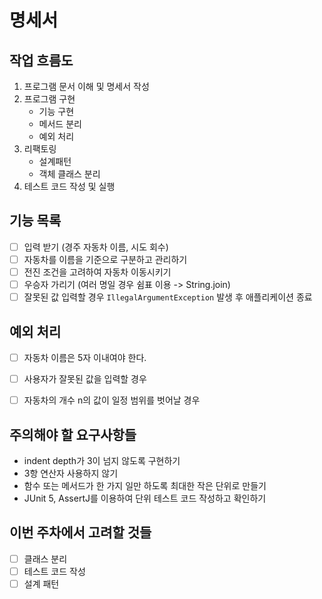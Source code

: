 # 명세서

## 작업 흐름도
1. 프로그램 문서 이해 및 명세서 작성
2. 프로그램 구현
   - 기능 구현
   - 메서드 분리
   - 예외 처리
3. 리팩토링
   - 설계패턴
   - 객체 클래스 분리
4. 테스트 코드 작성 및 실행

## 기능 목록
- [ ] 입력 받기 (경주 자동차 이름, 시도 회수)
- [ ] 자동차를 이름을 기준으로 구분하고 관리하기
- [ ] 전진 조건을 고려하여 자동차 이동시키기
- [ ] 우승자 가리기 (여러 명일 경우 쉼표 이용 -> String.join)
- [ ] 잘못된 값 입력할 경우 `IllegalArgumentException` 발생 후 애플리케이션 종료

## 예외 처리
- [ ] 자동차 이름은 5자 이내여야 한다.
- [ ] 사용자가 잘못된 값을 입력할 경우
- [ ] 자동차의 개수 n의 값이 일정 범위를 벗어날 경우


## 주의해야 할 요구사항들
- indent depth가 3이 넘지 않도록 구현하기
- 3항 연산자 사용하지 않기
- 함수 또는 메서드가 한 가지 일만 하도록 최대한 작은 단위로 만들기
- JUnit 5, AssertJ를 이용하여 단위 테스트 코드 작성하고 확인하기

## 이번 주차에서 고려할 것들
- [ ] 클래스 분리
- [ ] 테스트 코드 작성
- [ ] 설계 패턴
